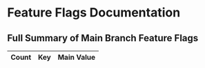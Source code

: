 # Feature Flags Documentation

## Full Summary of Main Branch Feature Flags
| Count | Key | Main Value |
|-------|-----|------------|
